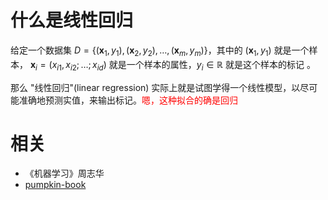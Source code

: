 

# 什么是线性回归


给定一个数据集 $D=\left\{\left(\boldsymbol{x}_{1}, y_{1}\right),\left(\boldsymbol{x}_{2}, y_{2}\right), \ldots,\left(\boldsymbol{x}_{m}, y_{m}\right)\right\}$，其中的 $\left(\boldsymbol{x}_{1}, y_{1}\right)$ 就是一个样本， $\boldsymbol{x}_{i}=\left(x_{i 1},x_{i 2} ; \ldots ; x_{i d} \right)$ 就是一个样本的属性，$y_{i} \in \mathbb{R}$ 就是这个样本的标记 。

那么 "线性回归"(linear regression) 实际上就是试图学得一个线性模型，以尽可能准确地预测实值，来输出标记。<span style="color:red;">嗯，这种拟合的确是回归</span>




# 相关

- 《机器学习》周志华
- [pumpkin-book](https://github.com/datawhalechina/pumpkin-book)
